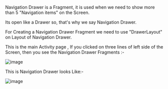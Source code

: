 Navigation Drawer is a Fragment, it is used when we need to show more than 5 "Navigation items"
on the Screen.

Its open like a Drawer so, that's why we say Navigation Drawer.

For Creating a Navigation Drawer Fragment we need to use "DrawerLayout" on Layout of Navigation Drawer.

This is the main Activity page , If you clicked on three lines of left side of the Screen, then you see
the Navigation Drawer Fragments :- 

![image](https://github.com/V1vek1/Navigation-Drawer-App-Day-29/assets/110842798/d055a017-03b8-4d13-b9dc-d681218263bd)


This is Navigation Drawer looks Like:-

![image](https://github.com/V1vek1/Navigation-Drawer-App-Day-29/assets/110842798/5aef1574-2369-4a1f-b5d2-0ff4c9a21fcf)
